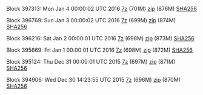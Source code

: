 Block 397313: Mon Jan  4 00:00:02 UTC 2016 [7z](https://transfer.sh/16BuGe/bootstrap.dat.20160104.7z) (701M) [zip](https://transfer.sh/TfqqT/bootstrap.dat.20160104.zip) (876M) [SHA256](https://transfer.sh/kj7DQ/sha256.txt)

Block 396769: Sun Jan  3 00:00:02 UTC 2016 [7z](https://transfer.sh/Z2naZ/bootstrap.dat.20160103.7z) (699M) [zip](https://transfer.sh/ZbCpQ/bootstrap.dat.20160103.zip) (874M) [SHA256](https://transfer.sh/KRZD4/sha256.txt)

Block 396216: Sat Jan  2 00:00:01 UTC 2016 [7z](https://transfer.sh/9SUsN/bootstrap.dat.20160102.7z) (698M) [zip](https://transfer.sh/LTzTn/bootstrap.dat.20160102.zip) (873M) [SHA256](https://transfer.sh/Q0ZfU/sha256.txt)

Block 395669: Fri Jan  1 00:00:01 UTC 2016 [7z](https://transfer.sh/xMpV8/bootstrap.dat.20160101.7z) (698M) [zip](https://transfer.sh/15iAOz/bootstrap.dat.20160101.zip) (872M) [SHA256](https://transfer.sh/1a3M36/sha256.txt)

Block 395124: Thu Dec 31 00:00:01 UTC 2015 [7z](https://transfer.sh/19qIKy/bootstrap.dat.20151231.7z) (697M) [zip](https://transfer.sh/DLABx/bootstrap.dat.20151231.zip) (871M) [SHA256](https://transfer.sh/1f7jdn/sha256.txt)

Block 394906: Wed Dec 30 14:23:55 UTC 2015 [7z](https://transfer.sh/fCHm3/bootstrap.dat.20151230.7z) (696M) [zip](https://transfer.sh/TCCmK/bootstrap.dat.20151230.zip) (870M) [SHA256](https://transfer.sh/by85a/sha256.txt)
